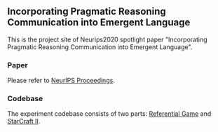 ## Incorporating Pragmatic Reasoning Communication into Emergent Language
This is the project site of Neurips2020 spotlight paper "Incorporating Pragmatic Reasoning Communication into Emergent Language".

### Paper
Please refer to [NeurIPS Proceedings](https://papers.nips.cc/paper/2020/hash/7520fa31d14f45add6d61e52df5a03ff-Abstract.html).

### Codebase
The experiment codebase consists of two parts: [Referential Game](https://github.com/fringsoo/pragmatics_game) and [StarCraft II](https://github.com/fringsoo/NDQ).

